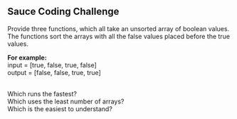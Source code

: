Sauce Coding Challenge
---
Provide three functions, which all take an unsorted array of boolean values. The functions sort the arrays with all the false values placed before the true values.

<b>For example:</b><br>
input = [true, false, true, false]<br>
output = [false, false, true, true]
<br><br>

Which runs the fastest? <br>
Which uses the least number of arrays?<br>
Which is the easiest to understand? 
